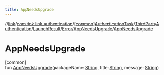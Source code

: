 ```yaml
---
title: AppNeedsUpgrade
---
```

//[link](../../../../../../../index.html)/[com.tink.link.authentication](../../../../../index.html)/[[common]AuthenticationTask](../../../../index.html)/[ThirdPartyAuthentication](../../../index.html)/[LaunchResult](../../index.html)/[Error](../index.html)/[AppNeedsUpgrade](index.html)/[AppNeedsUpgrade](-app-needs-upgrade.html)



# AppNeedsUpgrade



[common]\
fun [AppNeedsUpgrade](-app-needs-upgrade.html)(packageName: [String](https://kotlinlang.org/api/latest/jvm/stdlib/kotlin/-string/index.html), title: [String](https://kotlinlang.org/api/latest/jvm/stdlib/kotlin/-string/index.html), message: [String](https://kotlinlang.org/api/latest/jvm/stdlib/kotlin/-string/index.html))




